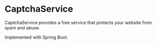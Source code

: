 # CaptchaService
CaptchaService provides a free service that protects your website from spam and abuse.

Implemented with Spring Boot.
